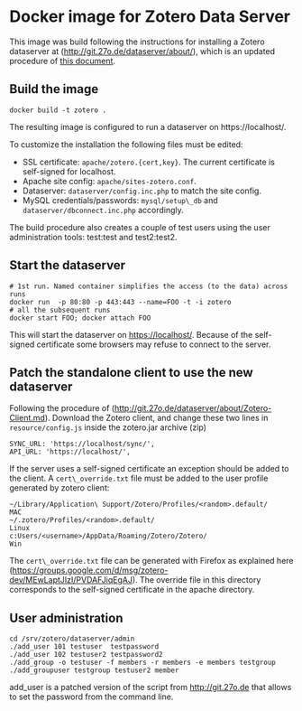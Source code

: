 # Docker image for Zotero Data Server

This image was build following the instructions for installing a Zotero dataserver at (http://git.27o.de/dataserver/about/), which is an updated procedure of [this document](https://github.com/Panzerkampfwagen/dataserver/blob/master/misc/Zotero_Data_Server_Installation_Debian.pdf).


## Build the image

    docker build -t zotero .

The resulting image is configured to run a dataserver on https://localhost/.

To customize the installation the following files must be edited:
* SSL certificate: `apache/zotero.{cert,key}`. The current certificate is self-signed for localhost.
* Apache site config: `apache/sites-zotero.conf`. 
* Dataserver: `dataserver/config.inc.php` to match the site config.
* MySQL credentials/passwords: `mysql/setup\_db` and `dataserver/dbconnect.inc.php` accordingly.

The build procedure also creates a couple of test users using the user administration tools: test:test and test2:test2.


## Start the dataserver

    # 1st run. Named container simplifies the access (to the data) across runs
    docker run  -p 80:80 -p 443:443 --name=FOO -t -i zotero 
    # all the subsequent runs
    docker start FOO; docker attach FOO

This will start the dataserver on [https://localhost/](https://localhost/sync/login?version=9&username=test&password=test). Because of the self-signed certificate some browsers may refuse to connect to the server.


## Patch the standalone client to use the new dataserver

Following the procedure of (http://git.27o.de/dataserver/about/Zotero-Client.md).
Download the Zotero client, and change these two lines in `resource/config.js` inside the zotero.jar archive (zip)

    SYNC_URL: 'https://localhost/sync/',
    API_URL: 'https://localhost/',

If the server uses a self-signed certificate an exception should be added to the client. A `cert\_override.txt` file must be added to the user profile generated by zotero client:

    ~/Library/Application\ Support/Zotero/Profiles/<random>.default/      MAC
    ~/.zotero/Profiles/<random>.default/                                  Linux
    c:Users/<username>/AppData/Roaming/Zotero/Zotero/                     Win

The `cert\_override.txt` file can be generated with Firefox as explained here (https://groups.google.com/d/msg/zotero-dev/MEwLaptJIzI/PVDAFJiqEgAJ). The override file in this directory corresponds to the self-signed certificate in the apache directory.


## User administration

    cd /srv/zotero/dataserver/admin 
    ./add_user 101 testuser  testpassword
    ./add_user 102 testuser2 testpassword2
    ./add_group -o testuser -f members -r members -e members testgroup 
    ./add_groupuser testgroup testuser2 member 

add\_user is a patched version of the script from http://git.27o.de that allows to set the password from the command line.


